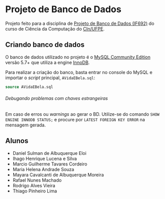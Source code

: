 # Projeto de Banco de Dados

Projeto feito para a disciplina de [Projeto de Banco de Dados (IF692)] do curso de Ciência da Computação do [CIn/UFPE].

## Criando banco de dados

O banco de dados utilizado no projeto é o [MySQL Community Edition] versão 5.7+ que utiliza a engine [InnoDB].

Para realizar a criação do banco, basta entrar no console do MySQL e importar o _script_ principal, `AVidaEBela.sql`:

```sql
source AVidaEBela.sql
```

###### Debugando problemas com chaves estrangeiras

Em caso de erros ou _warnings_ ao gerar o BD. Utilize-se do comando `SHOW ENGINE INNODB STATUS;` e procure por `LATEST FOREIGN KEY ERROR` na mensagem gerada.

## Alunos

* Daniel Sulman de Albuquerque Eloi
* Ihago Henrique Lucena e Silva
* Marcio Guilherme Tavares Cordeiro
* Maria Helena Andrade Souza
* Mayara Cavalcanti de Albuquerque Moreira
* Rafael Nunes Machado
* Rodrigo Alves Vieira
* Thiago Pinheiro Lima

[MySQL Community Edition]: https://www.mysql.com/products/community/
[InnoDB]: http://dev.mysql.com/doc/refman/5.7/en/innodb-storage-engine.html
[Projeto de Banco de Dados (IF692)]: http://www.cin.ufpe.br/~if692/
[CIn/UFPE]: http://www2.cin.ufpe.br/site/index.php
